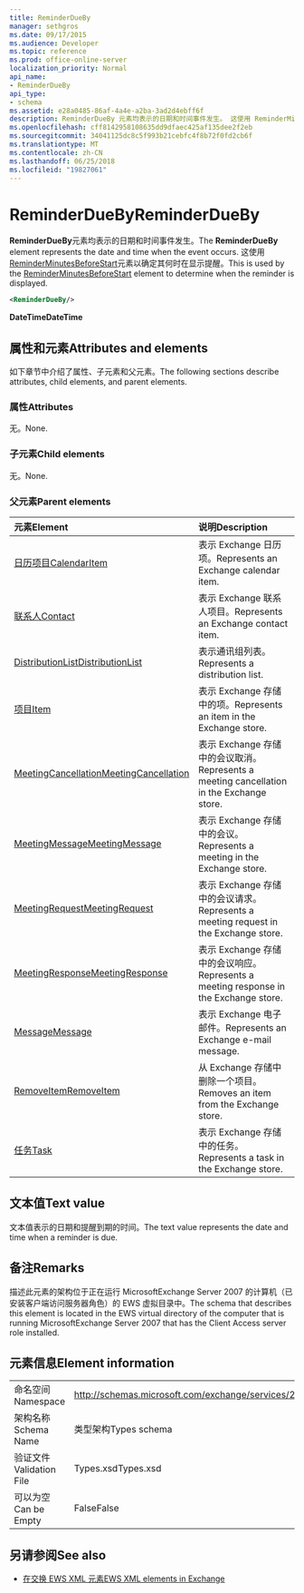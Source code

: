 ```yaml
---
title: ReminderDueBy
manager: sethgros
ms.date: 09/17/2015
ms.audience: Developer
ms.topic: reference
ms.prod: office-online-server
localization_priority: Normal
api_name:
- ReminderDueBy
api_type:
- schema
ms.assetid: e28a0485-86af-4a4e-a2ba-3ad2d4ebff6f
description: ReminderDueBy 元素均表示的日期和时间事件发生。 这使用 ReminderMinutesBeforeStart 元素以确定其何时在显示提醒。
ms.openlocfilehash: cff8142958108635dd9dfaec425af135dee2f2eb
ms.sourcegitcommit: 34041125dc8c5f993b21cebfc4f8b72f0fd2cb6f
ms.translationtype: MT
ms.contentlocale: zh-CN
ms.lasthandoff: 06/25/2018
ms.locfileid: "19827061"
---
```

# <a name="reminderdueby"></a><span data-ttu-id="b9833-104">ReminderDueBy</span><span class="sxs-lookup"><span data-stu-id="b9833-104">ReminderDueBy</span></span>

<span data-ttu-id="b9833-105">**ReminderDueBy**元素均表示的日期和时间事件发生。</span><span class="sxs-lookup"><span data-stu-id="b9833-105">The **ReminderDueBy** element represents the date and time when the event occurs.</span></span> <span data-ttu-id="b9833-106">这使用[ReminderMinutesBeforeStart](reminderminutesbeforestart.md)元素以确定其何时在显示提醒。</span><span class="sxs-lookup"><span data-stu-id="b9833-106">This is used by the [ReminderMinutesBeforeStart](reminderminutesbeforestart.md) element to determine when the reminder is displayed.</span></span> 
  
```xml
<ReminderDueBy/>
```

 <span data-ttu-id="b9833-107">**DateTime**</span><span class="sxs-lookup"><span data-stu-id="b9833-107">**DateTime**</span></span>
## <a name="attributes-and-elements"></a><span data-ttu-id="b9833-108">属性和元素</span><span class="sxs-lookup"><span data-stu-id="b9833-108">Attributes and elements</span></span>

<span data-ttu-id="b9833-109">如下章节中介绍了属性、子元素和父元素。</span><span class="sxs-lookup"><span data-stu-id="b9833-109">The following sections describe attributes, child elements, and parent elements.</span></span>
  
### <a name="attributes"></a><span data-ttu-id="b9833-110">属性</span><span class="sxs-lookup"><span data-stu-id="b9833-110">Attributes</span></span>

<span data-ttu-id="b9833-111">无。</span><span class="sxs-lookup"><span data-stu-id="b9833-111">None.</span></span>
  
### <a name="child-elements"></a><span data-ttu-id="b9833-112">子元素</span><span class="sxs-lookup"><span data-stu-id="b9833-112">Child elements</span></span>

<span data-ttu-id="b9833-113">无。</span><span class="sxs-lookup"><span data-stu-id="b9833-113">None.</span></span>
  
### <a name="parent-elements"></a><span data-ttu-id="b9833-114">父元素</span><span class="sxs-lookup"><span data-stu-id="b9833-114">Parent elements</span></span>

|<span data-ttu-id="b9833-115">**元素**</span><span class="sxs-lookup"><span data-stu-id="b9833-115">**Element**</span></span>|<span data-ttu-id="b9833-116">**说明**</span><span class="sxs-lookup"><span data-stu-id="b9833-116">**Description**</span></span>|
|:-----|:-----|
|[<span data-ttu-id="b9833-117">日历项目</span><span class="sxs-lookup"><span data-stu-id="b9833-117">CalendarItem</span></span>](calendaritem.md) <br/> |<span data-ttu-id="b9833-118">表示 Exchange 日历项。</span><span class="sxs-lookup"><span data-stu-id="b9833-118">Represents an Exchange calendar item.</span></span>  <br/> |
|[<span data-ttu-id="b9833-119">联系人</span><span class="sxs-lookup"><span data-stu-id="b9833-119">Contact</span></span>](contact.md) <br/> |<span data-ttu-id="b9833-120">表示 Exchange 联系人项目。</span><span class="sxs-lookup"><span data-stu-id="b9833-120">Represents an Exchange contact item.</span></span>  <br/> |
|[<span data-ttu-id="b9833-121">DistributionList</span><span class="sxs-lookup"><span data-stu-id="b9833-121">DistributionList</span></span>](distributionlist.md) <br/> |<span data-ttu-id="b9833-122">表示通讯组列表。</span><span class="sxs-lookup"><span data-stu-id="b9833-122">Represents a distribution list.</span></span>  <br/> |
|[<span data-ttu-id="b9833-123">项目</span><span class="sxs-lookup"><span data-stu-id="b9833-123">Item</span></span>](item.md) <br/> |<span data-ttu-id="b9833-124">表示 Exchange 存储中的项。</span><span class="sxs-lookup"><span data-stu-id="b9833-124">Represents an item in the Exchange store.</span></span>  <br/> |
|[<span data-ttu-id="b9833-125">MeetingCancellation</span><span class="sxs-lookup"><span data-stu-id="b9833-125">MeetingCancellation</span></span>](meetingcancellation.md) <br/> |<span data-ttu-id="b9833-126">表示 Exchange 存储中的会议取消。</span><span class="sxs-lookup"><span data-stu-id="b9833-126">Represents a meeting cancellation in the Exchange store.</span></span>  <br/> |
|[<span data-ttu-id="b9833-127">MeetingMessage</span><span class="sxs-lookup"><span data-stu-id="b9833-127">MeetingMessage</span></span>](meetingmessage.md) <br/> |<span data-ttu-id="b9833-128">表示 Exchange 存储中的会议。</span><span class="sxs-lookup"><span data-stu-id="b9833-128">Represents a meeting in the Exchange store.</span></span>  <br/> |
|[<span data-ttu-id="b9833-129">MeetingRequest</span><span class="sxs-lookup"><span data-stu-id="b9833-129">MeetingRequest</span></span>](meetingrequest.md) <br/> |<span data-ttu-id="b9833-130">表示 Exchange 存储中的会议请求。</span><span class="sxs-lookup"><span data-stu-id="b9833-130">Represents a meeting request in the Exchange store.</span></span>  <br/> |
|[<span data-ttu-id="b9833-131">MeetingResponse</span><span class="sxs-lookup"><span data-stu-id="b9833-131">MeetingResponse</span></span>](meetingresponse.md) <br/> |<span data-ttu-id="b9833-132">表示 Exchange 存储中的会议响应。</span><span class="sxs-lookup"><span data-stu-id="b9833-132">Represents a meeting response in the Exchange store.</span></span>  <br/> |
|[<span data-ttu-id="b9833-133">Message</span><span class="sxs-lookup"><span data-stu-id="b9833-133">Message</span></span>](message-ex15websvcsotherref.md) <br/> |<span data-ttu-id="b9833-134">表示 Exchange 电子邮件。</span><span class="sxs-lookup"><span data-stu-id="b9833-134">Represents an Exchange e-mail message.</span></span>  <br/> |
|[<span data-ttu-id="b9833-135">RemoveItem</span><span class="sxs-lookup"><span data-stu-id="b9833-135">RemoveItem</span></span>](removeitem.md) <br/> |<span data-ttu-id="b9833-136">从 Exchange 存储中删除一个项目。</span><span class="sxs-lookup"><span data-stu-id="b9833-136">Removes an item from the Exchange store.</span></span>  <br/> |
|[<span data-ttu-id="b9833-137">任务</span><span class="sxs-lookup"><span data-stu-id="b9833-137">Task</span></span>](task.md) <br/> |<span data-ttu-id="b9833-138">表示 Exchange 存储中的任务。</span><span class="sxs-lookup"><span data-stu-id="b9833-138">Represents a task in the Exchange store.</span></span>  <br/> |
   
## <a name="text-value"></a><span data-ttu-id="b9833-139">文本值</span><span class="sxs-lookup"><span data-stu-id="b9833-139">Text value</span></span>

<span data-ttu-id="b9833-140">文本值表示的日期和提醒到期的时间。</span><span class="sxs-lookup"><span data-stu-id="b9833-140">The text value represents the date and time when a reminder is due.</span></span>
  
## <a name="remarks"></a><span data-ttu-id="b9833-141">备注</span><span class="sxs-lookup"><span data-stu-id="b9833-141">Remarks</span></span>

<span data-ttu-id="b9833-142">描述此元素的架构位于正在运行 MicrosoftExchange Server 2007 的计算机（已安装客户端访问服务器角色）的 EWS 虚拟目录中。</span><span class="sxs-lookup"><span data-stu-id="b9833-142">The schema that describes this element is located in the EWS virtual directory of the computer that is running MicrosoftExchange Server 2007 that has the Client Access server role installed.</span></span>
  
## <a name="element-information"></a><span data-ttu-id="b9833-143">元素信息</span><span class="sxs-lookup"><span data-stu-id="b9833-143">Element information</span></span>

|||
|:-----|:-----|
|<span data-ttu-id="b9833-144">命名空间</span><span class="sxs-lookup"><span data-stu-id="b9833-144">Namespace</span></span>  <br/> |http://schemas.microsoft.com/exchange/services/2006/types  <br/> |
|<span data-ttu-id="b9833-145">架构名称</span><span class="sxs-lookup"><span data-stu-id="b9833-145">Schema Name</span></span>  <br/> |<span data-ttu-id="b9833-146">类型架构</span><span class="sxs-lookup"><span data-stu-id="b9833-146">Types schema</span></span>  <br/> |
|<span data-ttu-id="b9833-147">验证文件</span><span class="sxs-lookup"><span data-stu-id="b9833-147">Validation File</span></span>  <br/> |<span data-ttu-id="b9833-148">Types.xsd</span><span class="sxs-lookup"><span data-stu-id="b9833-148">Types.xsd</span></span>  <br/> |
|<span data-ttu-id="b9833-149">可以为空</span><span class="sxs-lookup"><span data-stu-id="b9833-149">Can be Empty</span></span>  <br/> |<span data-ttu-id="b9833-150">False</span><span class="sxs-lookup"><span data-stu-id="b9833-150">False</span></span>  <br/> |
   
## <a name="see-also"></a><span data-ttu-id="b9833-151">另请参阅</span><span class="sxs-lookup"><span data-stu-id="b9833-151">See also</span></span>



- [<span data-ttu-id="b9833-152">在交换 EWS XML 元素</span><span class="sxs-lookup"><span data-stu-id="b9833-152">EWS XML elements in Exchange</span></span>](ews-xml-elements-in-exchange.md)

